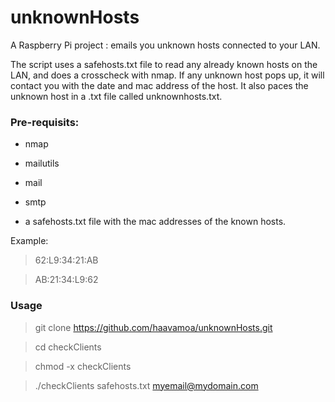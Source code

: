 unknownHosts
============

A Raspberry Pi project : emails you unknown hosts connected to your LAN.

The script uses a safehosts.txt file to read any already known hosts on the LAN, and does a crosscheck with nmap. If any unknown host pops up, it will contact you with the date and mac address of the host.
It also paces the unknown host in a .txt file called unknownhosts.txt.

### Pre-requisits:

* nmap

* mailutils

* mail

* smtp

* a safehosts.txt file with the mac addresses of the known hosts.

Example:

> 62:L9:34:21:AB

> AB:21:34:L9:62

### Usage
>git clone https://github.com/haavamoa/unknownHosts.git

> cd checkClients

>chmod -x checkClients

>./checkClients safehosts.txt myemail@mydomain.com


